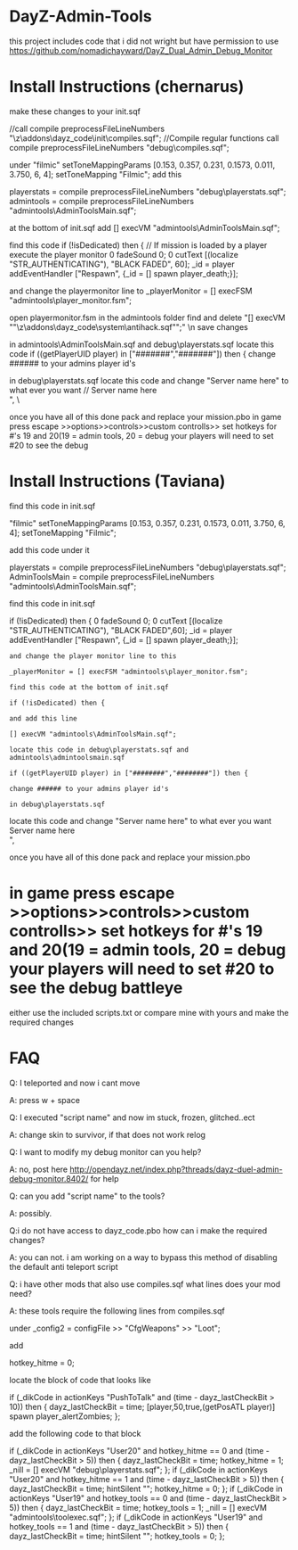 DayZ-Admin-Tools
================
this project includes code that i did not wright but have permission to use
https://github.com/nomadichayward/DayZ_Dual_Admin_Debug_Monitor

Install Instructions (chernarus)
=====================
make these changes to your init.sqf

//call compile preprocessFileLineNumbers "\z\addons\dayz_code\init\compiles.sqf"; //Compile regular functions
call compile preprocessFileLineNumbers "debug\compiles.sqf";

under "filmic" setToneMappingParams [0.153, 0.357, 0.231, 0.1573, 0.011, 3.750, 6, 4]; setToneMapping "Filmic";
add this

playerstats = compile preprocessFileLineNumbers "debug\playerstats.sqf";
admintools = compile preprocessFileLineNumbers  "admintools\AdminToolsMain.sqf";

at the bottom of init.sqf add
[] execVM "admintools\AdminToolsMain.sqf"; 

find this code if (!isDedicated) then { // If mission is loaded by a player execute the player monitor
0 fadeSound 0;
0 cutText [(localize "STR_AUTHENTICATING"), "BLACK FADED", 60];
_id = player addEventHandler ["Respawn", {_id = [] spawn player_death;}];

and change the playermonitor line to
_playerMonitor = [] execFSM "admintools\player_monitor.fsm";


open playermonitor.fsm in the admintools folder find and delete
"[] execVM ""\z\addons\dayz_code\system\antihack.sqf"";" \n
save changes


in admintools\AdminToolsMain.sqf and debug\playerstats.sqf
locate this code
 if ((getPlayerUID player) in ["#######","#######"]) then {
change ###### to your admins player id's

in debug\playerstats.sqf
locate this code and change "Server name here" to what ever you want
// <t size='1.15' font='Bitstream' color='#5882FA'>Server name here</t><br/>", \\

once you have all of this done pack and replace your mission.pbo
in game press escape >>options>>controls>>custom controlls>> set hotkeys for #'s 19 and 20(19 = admin tools, 20 = debug
your players will need to set #20 to see the debug

Install Instructions (Taviana)
=====================


find this code in init.sqf

"filmic" setToneMappingParams [0.153, 0.357, 0.231, 0.1573, 0.011, 3.750, 6, 4]; setToneMapping "Filmic";

add this code under it

playerstats = compile preprocessFileLineNumbers "debug\playerstats.sqf";
AdminToolsMain = compile preprocessFileLineNumbers "admintools\AdminToolsMain.sqf";

find this code in init.sqf

if (!isDedicated) then {
	0 fadeSound 0;
	0 cutText [(localize "STR_AUTHENTICATING"), "BLACK FADED",60];
	_id = player addEventHandler ["Respawn", {_id = [] spawn player_death;}];
	
	and change the player monitor line to this
	
	_playerMonitor = [] execFSM "admintools\player_monitor.fsm";
	
	find this code at the bottom of init.sqf
	
	if (!isDedicated) then {
	
	and add this line
	
	[] execVM "admintools\AdminToolsMain.sqf";
	
	locate this code in debug\playerstats.sqf and admintools\admintoolsmain.sqf
	
	if ((getPlayerUID player) in ["########","########"]) then {
	
	change ###### to your admins player id's
	
	in debug\playerstats.sqf
locate this code and change "Server name here" to what ever you want
<t size='1.15' font='Bitstream' color='#5882FA'>Server name here</t><br/>",

once you have all of this done pack and replace your mission.pbo


in game press escape >>options>>controls>>custom controlls>> set hotkeys for #'s 19 and 20(19 = admin tools, 20 = debug
your players will need to set #20 to see the debug
battleye
=========
either use the included scripts.txt
or compare mine with yours and make the required changes

FAQ
====


Q: I teleported and now i cant move

A: press w + space

Q: I executed "script name" and now im stuck, frozen, glitched..ect

A: change skin to survivor, if that does not work relog

Q: I want to modify my debug monitor can you help?

A: no, post here http://opendayz.net/index.php?threads/dayz-duel-admin-debug-monitor.8402/ for help

Q: can you add "script name" to the tools?

A: possibly.

Q:i do not have access to dayz_code.pbo how can i make the required changes?

A: you can not. i am working on a way to bypass this method of disabling the default anti teleport script

Q: i have other mods that also use compiles.sqf what lines does your mod need?

A: these tools require the following lines from compiles.sqf

under _config2 = configFile >> "CfgWeapons" >> "Loot";

add

hotkey_hitme = 0;

locate the block of code that looks like

if (_dikCode in actionKeys "PushToTalk" and (time - dayz_lastCheckBit > 10)) then { dayz_lastCheckBit = time; [player,50,true,(getPosATL player)] spawn player_alertZombies; };

add the following code to that block

if (_dikCode in actionKeys "User20" and hotkey_hitme == 0 and (time - dayz_lastCheckBit > 5)) then { dayz_lastCheckBit = time; hotkey_hitme = 1; _nill = [] execVM "debug\playerstats.sqf"; }; if (_dikCode in actionKeys "User20" and hotkey_hitme == 1 and (time - dayz_lastCheckBit > 5)) then { dayz_lastCheckBit = time; hintSilent ""; hotkey_hitme = 0; }; if (_dikCode in actionKeys "User19" and hotkey_tools == 0 and (time - dayz_lastCheckBit > 5)) then { dayz_lastCheckBit = time; hotkey_tools = 1; _nill = [] execVM "admintools\toolexec.sqf"; }; if (_dikCode in actionKeys "User19" and hotkey_tools == 1 and (time - dayz_lastCheckBit > 5)) then { dayz_lastCheckBit = time; hintSilent ""; hotkey_tools = 0; };
